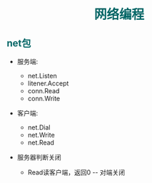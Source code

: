 # <center><font color="#006666">网络编程</font></center>
## __<font color="#006666">net包</font>__
- 服务端:
  - net.Listen
  - litener.Accept
  - conn.Read
  - conn.Write
- 客户端:
  - net.Dial
  - net.Write
  - net.Read
  
- 服务器判断关闭
  - Read读客户端，返回0 -- 对端关闭
